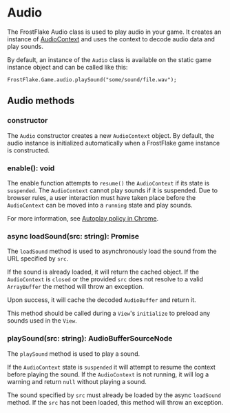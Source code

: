 # Audio

The FrostFlake Audio class is used to play audio in your game. It creates an instance of [AudioContext](https://developer.mozilla.org/en-US/docs/Web/API/AudioContext) and uses the context to decode audio data and play sounds.

By default, an instance of the `Audio` class is available on the static game instance object and can be called like this:

`FrostFlake.Game.audio.playSound("some/sound/file.wav");`

## Audio methods

### constructor

The `Audio` constructor creates a new `AudioContext` object. By default, the audio instance is initialized automatically when a FrostFlake game instance is constructed.

### enable(): void

The enable function attempts to `resume()` the `AudioContext` if its state is `suspended`. The `AudioContext` cannot play sounds if it is suspended. Due to browser rules, a user interaction must have taken place before the `AudioContext` can be moved into a `running` state and play sounds.

For more information, see [Autoplay policy in Chrome](https://goo.gl/7K7WLu).

### async loadSound(src: string): Promise<AudioBuffer>

The `loadSound` method is used to asynchronously load the sound from the URL specified by `src`.

If the sound is already loaded, it will return the cached object. If the `AudioContext` is `closed` or the provided `src` does not resolve to a valid `ArrayBuffer` the method will throw an exception.

Upon success, it will cache the decoded `AudioBuffer` and return it.

This method should be called during a `View`'s `initialize` to preload any sounds used in the `View`.

### playSound(src: string): AudioBufferSourceNode

The `playSound` method is used to play a sound.

If the `AudioContext` state is `suspended` it will attempt to resume the context before playing the sound. If the `AudioContext` is not running, it will log a warning and return `null` without playing a sound.

The sound specified by `src` must already be loaded by the async `loadSound` method. If the `src` has not been loaded, this method will throw an exception.